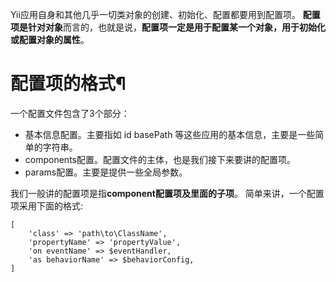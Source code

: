 Yii应用自身和其他几乎一切类对象的创建、初始化、配置都要用到配置项。 **配置项是针对对象**而言的，也就是说，**配置项一定是用于配置某一个对象，用于初始化或配置对象的属性**。

#	配置项的格式¶

一个配置文件包含了3个部分：

* 基本信息配置。主要指如 id basePath 等这些应用的基本信息，主要是一些简单的字符串。
* components配置。配置文件的主体，也是我们接下来要讲的配置项。
* params配置。主要是提供一些全局参数。

我们一般讲的配置项是指**component配置项及里面的子项**。 简单来讲，一个配置项采用下面的格式:

	
	[
	    'class' => 'path\to\ClassName',
	    'propertyName' => 'propertyValue',
	    'on eventName' => $eventHandler,
	    'as behaviorName' => $behaviorConfig,
	]